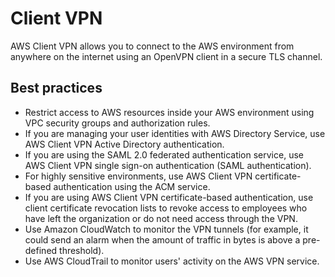 # Client VPN

AWS Client VPN allows you to connect to the AWS environment from anywhere on the internet using an OpenVPN client in a secure TLS channel.

## Best practices

* Restrict access to AWS resources inside your AWS environment using VPC security groups and authorization rules.
* If you are managing your user identities with AWS Directory Service, use AWS Client VPN Active Directory authentication.
* If you are using the SAML 2.0 federated authentication service, use AWS Client VPN single sign-on authentication (SAML authentication).
* For highly sensitive environments, use AWS Client VPN certificate-based authentication using the ACM service.
* If you are using AWS Client VPN certificate-based authentication, use client certificate revocation lists to revoke access to employees who have left the organization or do not need access through the VPN.
* Use Amazon CloudWatch to monitor the VPN tunnels (for example, it could send an alarm when the amount of traffic in bytes is above a pre-defined threshold).
* Use AWS CloudTrail to monitor users' activity on the AWS VPN service.
